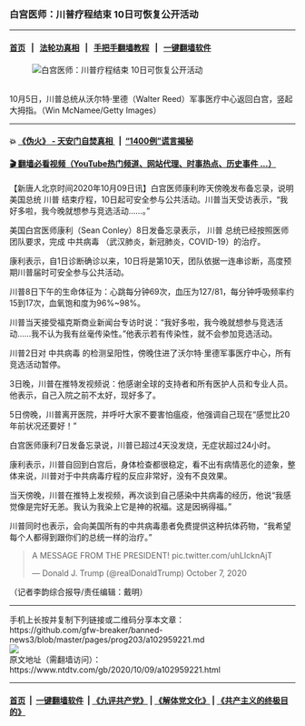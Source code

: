 ### 白宫医师：川普疗程结束 10日可恢复公开活动
------------------------

#### [首页](https://github.com/gfw-breaker/banned-news3/blob/master/README.md) &nbsp;&nbsp;|&nbsp;&nbsp; [法轮功真相](https://github.com/begood0513/basic/blob/master/README.md)  &nbsp;&nbsp;|&nbsp;&nbsp; [手把手翻墙教程](https://github.com/gfw-breaker/guides/wiki)  &nbsp;&nbsp;|&nbsp;&nbsp; [一键翻墙软件](https://github.com/gfw-breaker/nogfw/blob/master/README.md)  



<div><div class="featured_image">
 <figure>
  <img alt="白宫医师：川普疗程结束 10日可恢复公开活动" src="https://i.ntdtv.com/assets/uploads/2020/10/Untitled-12-800x450.jpg"/>
 </figure><br/>
 <span class="caption">
  10月5日，川普总统从沃尔特·里德（Walter Reed）军事医疗中心返回白宫，竖起大拇指。（Win McNamee/Getty Images）
 </span>
</div>
</div><hr/>

#### 💥 [《伪火》 - 天安门自焚真相 ](http://158.247.195.190:10000/videos/blog/weihuo.html)&nbsp; |&nbsp; [“1400例”谎言揭秘  ](http://158.247.195.190:10000/videos/blog/jiexi1400.html)

#### [ 🎬  翻墙必看视频（YouTube热门频道、网站代理、时事热点、历史事件 ...）](https://github.com/gfw-breaker/links/blob/master/banned.md)

<div><div class="post_content" itemprop="articleBody">
 <p>
  【新唐人北京时间2020年10月09日讯】白宫医师康利昨天傍晚发布备忘录，说明美国总统
  <ok href="https://www.ntdtv.com/gb/川普.htm">
   川普
  </ok>
  结束疗程，10日起可安全参与公共活动。川普当天受访表示，“我好多啦，我今晚就想参与竞选活动……。”
 </p>
 <p>
  美国白宫医师康利（Sean Conley）8日发备忘录表示，
  <ok href="https://www.ntdtv.com/gb/川普.htm">
   川普
  </ok>
  总统已经按照医师团队要求，完成
  <ok href="https://www.ntdtv.com/gb/中共病毒.htm">
   中共病毒
  </ok>
  （武汉肺炎，新冠肺炎，COVID-19）的治疗。
 </p>
 <p>
  康利表示，自1日诊断确诊以来，10日将是第10天，团队依据一连串诊断，高度预期川普届时可安全参与公共活动。
 </p>
 <p>
  川普8日下午的生命体征为：心跳每分钟69次，血压为127/81，每分钟呼吸频率约15到17次，血氧饱和度为96%~98%。
 </p>
 <p>
  川普当天接受福克斯商业新闻台专访时说：“我好多啦，我今晚就想参与竞选活动……我不认为我有丝毫传染性。”他表示若有传染性，就不会参加竞选活动。
 </p>
 <p>
  川普2日对
  <ok href="https://www.ntdtv.com/gb/中共病毒.htm">
   中共病毒
  </ok>
  的检测呈阳性，傍晚住进了沃尔特·里德军事医疗中心，所有竞选活动暂停。
 </p>
 <p>
  3日晚，川普在推特发视频说：他感谢全球的支持者和所有医护人员和专业人员。他表示，自己入院之前不太好，现好多了。
 </p>
 <p>
  5日傍晚，川普离开医院，并呼吁大家不要害怕瘟疫，他强调自己现在“感觉比20年前状况还要好！”
 </p>
 <p>
  白宫医师康利7日发备忘录说，川普已超过4天没发烧，无症状超过24小时。
 </p>
 <p>
  康利表示，川普自回到白宫后，身体检查都很稳定，看不出有病情恶化的迹象，整体来说，川普对于中共病毒疗程的反应非常好，没有不良效果。
 </p>
 <p>
  当天傍晚，川普在推特上发视频，再次谈到自己感染中共病毒的经历，他说“我感觉像是完好无恙。我认为我染上它是神的祝福。这是因祸得福。”
 </p>
 <p>
  川普同时也表示，会向美国所有的中共病毒患者免费提供这种抗体药物，“我希望每个人都得到跟你们的总统一样的治疗。”
 </p>
 <blockquote class="twitter-tweet" data-dnt="true" data-width="500">
  <p dir="ltr" lang="en">
   A MESSAGE FROM THE PRESIDENT!
   <ok href="https://t.co/uhLIcknAjT">
    pic.twitter.com/uhLIcknAjT
   </ok>
  </p>
  <p>
   — Donald J. Trump (@realDonaldTrump)
   <ok href="https://twitter.com/realDonaldTrump/status/1313959702104023047?ref_src=twsrc%5Etfw">
    October 7, 2020
   </ok>
  </p>
 </blockquote>
 <p>
  <script async="" charset="utf-8" src="https://platform.twitter.com/widgets.js">
  </script>
 </p>
 <p>
  <p>
   （记者李韵综合报导/责任编辑：戴明）
  </p>
  <div class="single_ad">
  </div>
 </p>
</div>
</div>
<hr/>
手机上长按并复制下列链接或二维码分享本文章：<br/>
https://github.com/gfw-breaker/banned-news3/blob/master/pages/prog203/a102959221.md <br/>
<a href='https://github.com/gfw-breaker/banned-news3/blob/master/pages/prog203/a102959221.md'><img src='https://github.com/gfw-breaker/banned-news3/blob/master/pages/prog203/a102959221.md.png'/></a> <br/>
原文地址（需翻墙访问）：https://www.ntdtv.com/gb/2020/10/09/a102959221.html


------------------------
#### [首页](https://github.com/gfw-breaker/banned-news3/blob/master/README.md) &nbsp;|&nbsp; [一键翻墙软件](https://github.com/gfw-breaker/nogfw/blob/master/README.md) &nbsp;| [《九评共产党》](https://github.com/gfw-breaker/9ping.md/blob/master/README.md#九评之一评共产党是什么) | [《解体党文化》](https://github.com/gfw-breaker/jtdwh.md/blob/master/README.md) | [《共产主义的终极目的》](https://github.com/gfw-breaker/gczydzjmd.md/blob/master/README.md)


<img src='http://gfw-breaker.win/banned-news3/pages/prog203/a102959221.md' width='0px' height='0px'/>